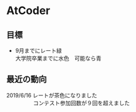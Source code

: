 # AtCoder
## 目標
- 9月までにレート緑  
  大学院卒業までに水色　可能なら青
        
## 最近の動向
2019/6/16 レートが茶色になりました  
　　　　　コンテスト参加回数が９回を超えました
